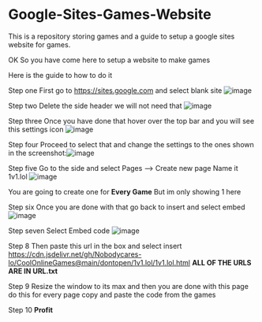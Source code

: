 # Google-Sites-Games-Website
This is a repository storing games and a guide to setup a google sites website for games.

OK So you have come here to setup a website to make games

Here is the guide to how to do it 

Step one First go to https://sites.google.com and select blank site ![image](https://github.com/Nobodycares-lo/Google-Sites-Games-Website/assets/140128868/9dee36a8-3670-4ea5-8e70-a6f2ffc66c03)

 Step two Delete the side header we will not need that ![image](https://github.com/Nobodycares-lo/Google-Sites-Games-Website/assets/140128868/e643080a-0b29-4598-9d2f-3523aebde70f)

 Step three Once you have done that hover over the top bar and you will see this settings icon ![image](https://github.com/Nobodycares-lo/Google-Sites-Games-Website/assets/140128868/63e4c4bd-7fb4-4ae8-9251-8c75e2b9252c)

Step four Proceed to select that and change the settings to the ones shown in the screenshot:![image](https://github.com/Nobodycares-lo/Google-Sites-Games-Website/assets/140128868/89860aa3-8b3e-4278-be77-a90db446cf71)

Step five Go to the side and select Pages --> Create new page Name it 1v1.lol ![image](https://github.com/Nobodycares-lo/Google-Sites-Games-Website/assets/140128868/4ad1ddde-abec-4e3c-8cd5-21748c39ef34)

 You are going to create one for **Every Game** But im only showing 1 here 

 Step six Once you are done with that go back to insert and select embed 
![image](https://github.com/Nobodycares-lo/Google-Sites-Games-Website/assets/140128868/44755c31-6928-4aa4-80e6-ac46bc32efe2)

Step seven Select Embed code ![image](https://github.com/Nobodycares-lo/Google-Sites-Games-Website/assets/140128868/efb1f520-3a72-4a9c-8ee8-29cb9a591610)

Step 8 Then paste this url in the box and select insert https://cdn.jsdelivr.net/gh/Nobodycares-lo/CoolOnlineGames@main/dontopen/1v1.lol/1v1.lol.html **ALL OF THE URLS ARE IN URL.txt**

 Step 9 Resize the window to its max and then you are done with this page do this for every page copy and paste the code from the games

Step 10 **Profit**








